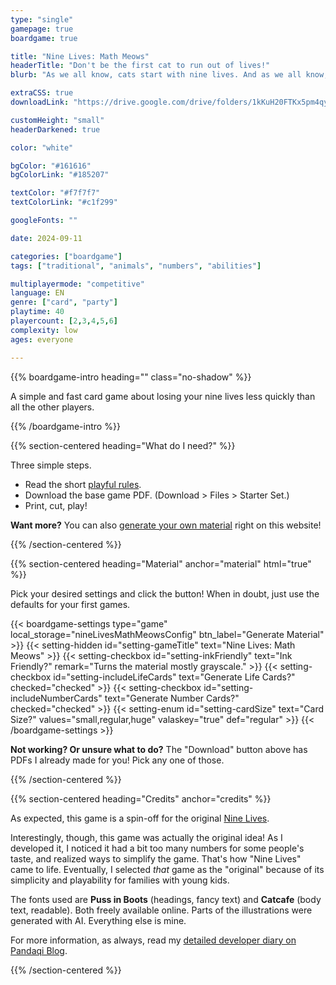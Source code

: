 ```yaml
---
type: "single"
gamepage: true
boardgame: true

title: "Nine Lives: Math Meows"
headerTitle: "Don't be the first cat to run out of lives!"
blurb: "As we all know, cats start with nine lives. And as we all know, being unable to play a card makes you lose a life. Don't lose them all!"

extraCSS: true
downloadLink: "https://drive.google.com/drive/folders/1kKuH20FTKx5pm4qy_dqdNgt79iDSJwYp"

customHeight: "small"
headerDarkened: true

color: "white"

bgColor: "#161616"
bgColorLink: "#185207"

textColor: "#f7f7f7"
textColorLink: "#c1f299"

googleFonts: ""

date: 2024-09-11

categories: ["boardgame"]
tags: ["traditional", "animals", "numbers", "abilities"]

multiplayermode: "competitive"
language: EN
genre: ["card", "party"]
playtime: 40
playercount: [2,3,4,5,6]
complexity: low
ages: everyone

---
```


<div class="bg-cats"></div>

{{% boardgame-intro heading="" class="no-shadow" %}}

A simple and fast card game about losing your nine lives less quickly than all the other players.

{{% /boardgame-intro %}}

{{% section-centered heading="What do I need?" %}}

Three simple steps.
* Read the short [playful rules](rules).
* Download the base game PDF. (Download > Files > Starter Set.)
* Print, cut, play!

**Want more?** You can also [generate your own material](#material) right on this website!

{{% /section-centered %}}

{{% section-centered heading="Material" anchor="material" html="true" %}}

<p>Pick your desired settings and click the button! When in doubt, just use the defaults for your first games.</p>

{{< boardgame-settings type="game" local_storage="nineLivesMathMeowsConfig" btn_label="Generate Material" >}}
	{{< setting-hidden id="setting-gameTitle" text="Nine Lives: Math Meows" >}}
  {{< setting-checkbox id="setting-inkFriendly" text="Ink Friendly?" remark="Turns the material mostly grayscale." >}}
  {{< setting-checkbox id="setting-includeLifeCards" text="Generate Life Cards?" checked="checked" >}}
  {{< setting-checkbox id="setting-includeNumberCards" text="Generate Number Cards?" checked="checked" >}}
  {{< setting-enum id="setting-cardSize" text="Card Size?" values="small,regular,huge" valaskey="true" def="regular" >}}
{{< /boardgame-settings >}}

<p class="settings-remark"><strong>Not working? Or unsure what to do?</strong> The "Download" button above has PDFs I already made for you! Pick any one of those.</p>

{{% /section-centered %}}

{{% section-centered heading="Credits" anchor="credits" %}}

As expected, this game is a spin-off for the original [Nine Lives](https://pandaqi.com/nine-lives).

Interestingly, though, this game was actually the original idea! As I developed it, I noticed it had a bit too many numbers for some people's taste, and realized ways to simplify the game. That's how "Nine Lives" came to life. Eventually, I selected _that_ game as the "original" because of its simplicity and playability for families with young kids.

The fonts used are **Puss in Boots** (headings, fancy text) and **Catcafe** (body text, readable). Both freely available online. Parts of the illustrations were generated with AI. Everything else is mine.

For more information, as always, read my [detailed developer diary on Pandaqi Blog](https://pandaqi.com/blog/boardgames/nine-lives-math-meows).

{{% /section-centered %}}